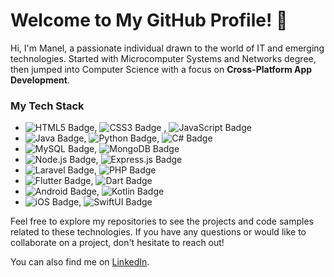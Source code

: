 # Welcome to My GitHub Profile! 👋
Hi, I'm Manel, a passionate individual drawn to the world of IT and emerging technologies. Started with Microcomputer Systems and Networks degree, then jumped into Computer Science with a focus on **Cross-Platform App Development**.

### My Tech Stack

- ![HTML5 Badge](https://img.shields.io/badge/HTML5-_-orange?style=flat&logo=html5&logoColor=white), ![CSS3 Badge](https://img.shields.io/badge/CSS3-_-blue?style=flat&logo=css3&logoColor=white)
, ![JavaScript Badge](https://img.shields.io/badge/JavaScript-_-yellow?style=flat&logo=javascript&logoColor=white)
- ![Java Badge](https://img.shields.io/badge/Java-_-red?style=flat&logo=java&logoColor=white), ![Python Badge](https://img.shields.io/badge/Python-_-blue?style=flat&logo=python&logoColor=white), ![C# Badge](https://img.shields.io/badge/C%23-_-purple?style=flat&logo=c-sharp&logoColor=white)
- ![MySQL Badge](https://img.shields.io/badge/MySQL-_-blue?style=flat&logo=mysql&logoColor=white), ![MongoDB Badge](https://img.shields.io/badge/MongoDB-_-green?style=flat&logo=mongodb&logoColor=white)
- ![Node.js Badge](https://img.shields.io/badge/Node.js-_-green?style=flat&logo=node.js&logoColor=white), ![Express.js Badge](https://img.shields.io/badge/Express.js-_-black?style=flat&logo=express&logoColor=white)
- ![Laravel Badge](https://img.shields.io/badge/Laravel-_-red?style=flat&logo=laravel&logoColor=white), ![PHP Badge](https://img.shields.io/badge/PHP-_-blue?style=flat&logo=php&logoColor=white)
- ![Flutter Badge](https://img.shields.io/badge/Flutter-_-blue?style=flat&logo=flutter&logoColor=white), ![Dart Badge](https://img.shields.io/badge/Dart-_-blue?style=flat&logo=dart&logoColor=white)
- ![Android Badge](https://img.shields.io/badge/Android-_-green?style=flat&logo=android&logoColor=white), ![Kotlin Badge](https://img.shields.io/badge/Kotlin-_-orange?style=flat&logo=kotlin&logoColor=white)
- ![iOS Badge](https://img.shields.io/badge/iOS-_-blue?style=flat&logo=apple&logoColor=white), ![SwiftUI Badge](https://img.shields.io/badge/SwiftUI-_-purple?style=flat&logo=swift&logoColor=white)

Feel free to explore my repositories to see the projects and code samples related to these technologies. If you have any questions or would like to collaborate on a project, don't hesitate to reach out!

You can also find me on [LinkedIn](https://www.linkedin.com/in/manel-ros-puig-28670721b/).
